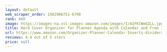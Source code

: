 ```yaml
---
layout: default 
﻿web_scraper_order: 1582906751-6798
rank: #80
image: https://images-na.ssl-images-amazon.com/images/I/A1FKlWmGZLL.jpg
title: Hard Cover Organizer for Planner Agenda with Calendar and Free Inserts and dividers for Notes & Weekly Planner, Add Inserts of Choice A5 Size…
url: https://www.amazon.com/Organizer-Planner-Calendar-Inserts-dividers/dp/B082LPNP6C/ref=zg_mw_office-products_80?_encoding=UTF8&psc=1&refRID=Y9VNBM18FDP0BQYNCJ3S
reviews: 4.4 out of 5 stars
price: null
---
```

